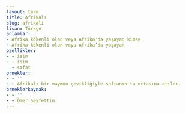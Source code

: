 ```yaml
---
layout: term
title: Afrikalı
slug: afrikali
lisan: Türkçe
anlamlar:
- Afrika kökenli olan veya Afrika'da yaşayan kimse
- Afrika kökenli olan veya Afrika’da yaşayan
ozellikler:
- - isim
- - isim
  - sıfat
ornekler:
- - ''
- - Afrikalı bir maymun çevikliğiyle sofranın ta ortasına atıldı.
orneklerkaynak:
- - ''
- - Ömer Seyfettin
---
```

